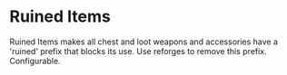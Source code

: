 # Ruined Items

Ruined Items makes all chest and loot weapons and accessories have a 'ruined' prefix that blocks its use. Use reforges to remove this prefix. Configurable.
